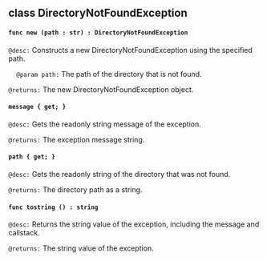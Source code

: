 ## class DirectoryNotFoundException

#### ```func new (path : str) : DirectoryNotFoundException```

```@desc:``` Constructs a new DirectoryNotFoundException using the specified path.

&nbsp;&nbsp;&nbsp;&nbsp;```@param path:``` The path of the directory that is not found.

```@returns:``` The new DirectoryNotFoundException object.

#### ```message { get; }```

```@desc:``` Gets the readonly string message of the exception.

```@returns:``` The exception message string.

#### ```path { get; }```

```@desc:``` Gets the readonly string of the directory that was not found.

```@returns:``` The directory path as a string.

#### ```func tostring () : string```

```@desc:``` Returns the string value of the exception, including the message and callstack.

```@returns:``` The string value of the exception.


